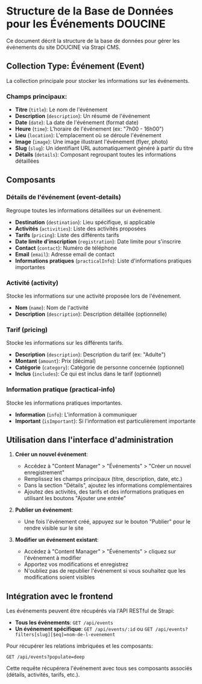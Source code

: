 # Structure de la Base de Données pour les Événements DOUCINE

Ce document décrit la structure de la base de données pour gérer les événements du site DOUCINE via Strapi CMS.

## Collection Type: Événement (Event)

La collection principale pour stocker les informations sur les événements.

### Champs principaux:

- **Titre** (`title`): Le nom de l'événement
- **Description** (`description`): Un résumé de l'événement
- **Date** (`date`): La date de l'événement (format date)
- **Heure** (`time`): L'horaire de l'événement (ex: "7h00 - 16h00")
- **Lieu** (`location`): L'emplacement où se déroule l'événement
- **Image** (`image`): Une image illustrant l'événement (flyer, photo)
- **Slug** (`slug`): Un identifiant URL automatiquement généré à partir du titre
- **Détails** (`details`): Composant regroupant toutes les informations détaillées

## Composants

### Détails de l'événement (event-details)

Regroupe toutes les informations détaillées sur un événement.

- **Destination** (`destination`): Lieu spécifique, si applicable
- **Activités** (`activities`): Liste des activités proposées
- **Tarifs** (`pricing`): Liste des différents tarifs
- **Date limite d'inscription** (`registration`): Date limite pour s'inscrire
- **Contact** (`contact`): Numéro de téléphone
- **Email** (`email`): Adresse email de contact
- **Informations pratiques** (`practicalInfo`): Liste d'informations pratiques importantes

### Activité (activity)

Stocke les informations sur une activité proposée lors de l'événement.

- **Nom** (`name`): Nom de l'activité
- **Description** (`description`): Description détaillée (optionnelle)

### Tarif (pricing)

Stocke les informations sur les différents tarifs.

- **Description** (`description`): Description du tarif (ex: "Adulte")
- **Montant** (`amount`): Prix (décimal)
- **Catégorie** (`category`): Catégorie de personne concernée (optionnel)
- **Inclus** (`includes`): Ce qui est inclus dans le tarif (optionnel)

### Information pratique (practical-info)

Stocke les informations pratiques importantes.

- **Information** (`info`): L'information à communiquer
- **Important** (`isImportant`): Si l'information est particulièrement importante

## Utilisation dans l'interface d'administration

1. **Créer un nouvel événement**:
   - Accédez à "Content Manager" > "Événements" > "Créer un nouvel enregistrement"
   - Remplissez les champs principaux (titre, description, date, etc.)
   - Dans la section "Détails", ajoutez les informations complémentaires
   - Ajoutez des activités, des tarifs et des informations pratiques en utilisant les boutons "Ajouter une entrée"

2. **Publier un événement**:
   - Une fois l'événement créé, appuyez sur le bouton "Publier" pour le rendre visible sur le site

3. **Modifier un événement existant**:
   - Accédez à "Content Manager" > "Événements" > cliquez sur l'événement à modifier
   - Apportez vos modifications et enregistrez
   - N'oubliez pas de republier l'événement si vous souhaitez que les modifications soient visibles

## Intégration avec le frontend

Les événements peuvent être récupérés via l'API RESTful de Strapi:

- **Tous les événements**: `GET /api/events`
- **Un événement spécifique**: `GET /api/events/:id` ou `GET /api/events?filters[slug][$eq]=nom-de-l-evenement`

Pour récupérer les relations imbriquées et les composants:

```
GET /api/events?populate=deep
```

Cette requête récupérera l'événement avec tous ses composants associés (détails, activités, tarifs, etc.). 